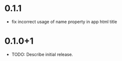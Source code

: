 # 0.1.1

- fix incorrect usage of name property in app html title

# 0.1.0+1

- TODO: Describe initial release.